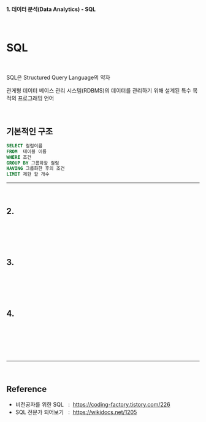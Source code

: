 <br>

#### 1. 데이터 분석(Data Analytics) - SQL

<br>

# SQL

<br>

SQL은 Structured Query Language의 약자

관게형 데이터 베이스 관리 시스템(RDBMS)의 데이터를 관리하기 위해 설계된 특수 목적의 프로그래밍 언어 

<br>

## 기본적인 구조

```SQL
SELECT 컬럼이름
FROM  테이블 이름 
WHERE 조건
GROUP BY 그룹화할 컬럼
HAVING 그룹화한 후의 조건
LIMIT 제한 할 개수
```

---

<br>



## 2.

<br>

```py

```

<br>



## 3.

<br>

```py

```

<br>



## 4.

<br>

```py

```

<br>



<br>

---

<br>

## Reference <br>

- 비전공자를 위한 SQL &nbsp; : &nbsp;<https://coding-factory.tistory.com/226> <br>
- SQL 전문가 되어보기  &nbsp; : &nbsp;<https://wikidocs.net/1205> <br>


<!-- - 파이썬 코딩도장 &nbsp; : &nbsp;<https://dojang.io/> <br> -->

<!-- <br>
<br>

## Practice makes perfect! <br> -->

<!-- - [내용](주소) -->